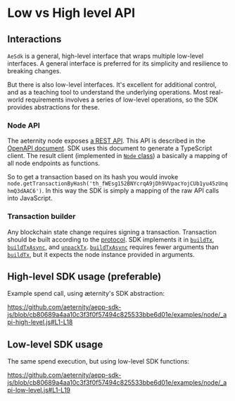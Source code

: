 # Low vs High level API

## Interactions

`AeSdk` is a general, high-level interface that wraps multiple low-level interfaces. A general interface is preferred for its simplicity and resilience to breaking changes.

But there is also low-level interfaces. It's excellent for additional control, and as a teaching tool to understand the underlying operations. Most real-world requirements involves a series of low-level operations, so the SDK provides abstractions for these.

### Node API

The aeternity node exposes [a REST API]. This API is described in the [OpenAPI document]. SDK uses this document to generate a TypeScript client. The result client (implemented in [`Node` class]) a basically a mapping of all node endpoints as functions.

[a REST API]: https://api-docs.aeternity.io/
[OpenAPI document]: https://mainnet.aeternity.io/api?oas3
[`Node` class]: https://docs.aeternity.com/aepp-sdk-js/v14.0.0/api/classes/Node.html

So to get a transaction based on its hash you would invoke `node.getTransactionByHash('th_fWEsg152BNYcrqA9jDh9VVpacYojCUb1yu45zUnqhmQ3dAAC6')`. In this way the SDK is simply a mapping of the raw API calls into JavaScript.

### Transaction builder

Any blockchain state change requires signing a transaction. Transaction should be built according to the [protocol]. SDK implements it in [`buildTx`], [`buildTxAsync`], and [`unpackTx`]. [`buildTxAsync`] requires fewer arguments than [`buildTx`], but it expects the node instance provided in arguments.

[protocol]: https://github.com/aeternity/protocol/blob/c007deeac4a01e401238412801ac7084ac72d60e/serializations.md#accounts-version-1-basic-accounts
[`buildTx`]: https://docs.aeternity.com/aepp-sdk-js/v14.0.0/api/functions/buildTx.html
[`buildTxAsync`]: https://docs.aeternity.com/aepp-sdk-js/v14.0.0/api/functions/buildTxAsync.html
[`unpackTx`]: https://docs.aeternity.com/aepp-sdk-js/v14.0.0/api/functions/unpackTx.html

## High-level SDK usage (preferable)

Example spend call, using æternity's SDK abstraction:

https://github.com/aeternity/aepp-sdk-js/blob/cb80689a4aa10c3f3f0f57494c825533bbe6d01e/examples/node/_api-high-level.js#L1-L18

## Low-level SDK usage

The same spend execution, but using low-level SDK functions:

https://github.com/aeternity/aepp-sdk-js/blob/cb80689a4aa10c3f3f0f57494c825533bbe6d01e/examples/node/_api-low-level.js#L1-L19
